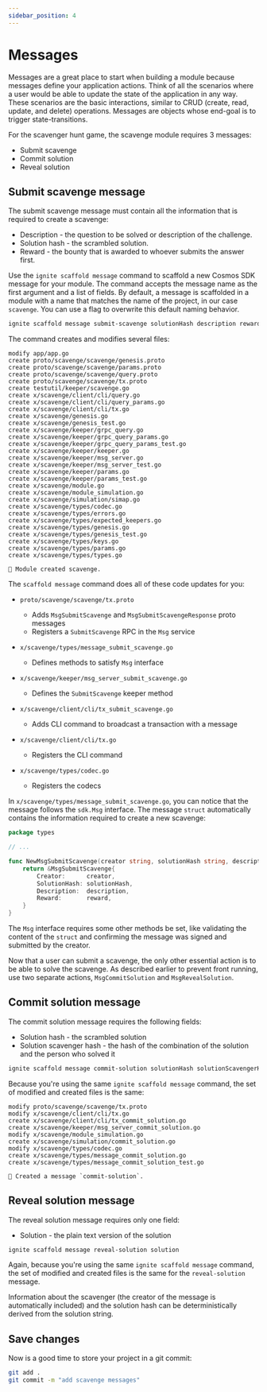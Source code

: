 ```yaml
---
sidebar_position: 4
---
```


# Messages

Messages are a great place to start when building a module because messages define your application actions. Think of
all the scenarios where a user would be able to update the state of the application in any way. These scenarios are the
basic interactions, similar to CRUD (create, read, update, and delete) operations. Messages are objects whose end-goal
is to trigger state-transitions.

For the scavenger hunt game, the scavenge module requires 3 messages:

* Submit scavenge
* Commit solution
* Reveal solution

## Submit scavenge message

The submit scavenge message must contain all the information that is required to create a scavenge:

* Description - the question to be solved or description of the challenge.
* Solution hash - the scrambled solution.
* Reward - the bounty that is awarded to whoever submits the answer first.

Use the `ignite scaffold message` command to scaffold a new Cosmos SDK message for your module. The command accepts the
message name as the first argument and a list of fields. By default, a message is scaffolded in a module with a name
that matches the name of the project, in our case `scavenge`. You can use a flag to overwrite this default naming
behavior.

```bash
ignite scaffold message submit-scavenge solutionHash description reward
```

The command creates and modifies several files:

```
modify app/app.go
create proto/scavenge/scavenge/genesis.proto
create proto/scavenge/scavenge/params.proto
create proto/scavenge/scavenge/query.proto
create proto/scavenge/scavenge/tx.proto
create testutil/keeper/scavenge.go
create x/scavenge/client/cli/query.go
create x/scavenge/client/cli/query_params.go
create x/scavenge/client/cli/tx.go
create x/scavenge/genesis.go
create x/scavenge/genesis_test.go
create x/scavenge/keeper/grpc_query.go
create x/scavenge/keeper/grpc_query_params.go
create x/scavenge/keeper/grpc_query_params_test.go
create x/scavenge/keeper/keeper.go
create x/scavenge/keeper/msg_server.go
create x/scavenge/keeper/msg_server_test.go
create x/scavenge/keeper/params.go
create x/scavenge/keeper/params_test.go
create x/scavenge/module.go
create x/scavenge/module_simulation.go
create x/scavenge/simulation/simap.go
create x/scavenge/types/codec.go
create x/scavenge/types/errors.go
create x/scavenge/types/expected_keepers.go
create x/scavenge/types/genesis.go
create x/scavenge/types/genesis_test.go
create x/scavenge/types/keys.go
create x/scavenge/types/params.go
create x/scavenge/types/types.go

🎉 Module created scavenge.
```

The `scaffold message` command does all of these code updates for you:

* `proto/scavenge/scavenge/tx.proto`

    * Adds `MsgSubmitScavenge` and `MsgSubmitScavengeResponse` proto messages
    * Registers a `SubmitScavenge` RPC in the `Msg` service

* `x/scavenge/types/message_submit_scavenge.go`

    * Defines methods to satisfy `Msg` interface

* `x/scavenge/keeper/msg_server_submit_scavenge.go`

    * Defines the `SubmitScavenge` keeper method

* `x/scavenge/client/cli/tx_submit_scavenge.go`

    * Adds CLI command to broadcast a transaction with a message

* `x/scavenge/client/cli/tx.go`

    * Registers the CLI command

* `x/scavenge/types/codec.go`

    * Registers the codecs

In `x/scavenge/types/message_submit_scavenge.go`, you can notice that the message follows the `sdk.Msg` interface.
The message `struct` automatically contains the information required to create a new scavenge:

```go
package types

// ...

func NewMsgSubmitScavenge(creator string, solutionHash string, description string, reward string) *MsgSubmitScavenge {
	return &MsgSubmitScavenge{
		Creator:      creator,
		SolutionHash: solutionHash,
		Description:  description,
		Reward:       reward,
	}
}
```

The `Msg` interface requires some other methods be set, like validating the content of the `struct` and confirming the
message was signed and submitted by the creator.

Now that a user can submit a scavenge, the only other essential action is to be able to solve the scavenge. As described
earlier to prevent front running, use two separate actions, `MsgCommitSolution` and `MsgRevealSolution`.

## Commit solution message

The commit solution message requires the following fields:

* Solution hash - the scrambled solution
* Solution scavenger hash - the hash of the combination of the solution and the person who solved it

```bash
ignite scaffold message commit-solution solutionHash solutionScavengerHash
```

Because you're using the same `ignite scaffold message` command, the set of modified and created files is the same:

```
modify proto/scavenge/scavenge/tx.proto
modify x/scavenge/client/cli/tx.go
create x/scavenge/client/cli/tx_commit_solution.go
create x/scavenge/keeper/msg_server_commit_solution.go
modify x/scavenge/module_simulation.go
create x/scavenge/simulation/commit_solution.go
modify x/scavenge/types/codec.go
create x/scavenge/types/message_commit_solution.go
create x/scavenge/types/message_commit_solution_test.go

🎉 Created a message `commit-solution`.
```

## Reveal solution message

The reveal solution message requires only one field:

* Solution - the plain text version of the solution

```bash
ignite scaffold message reveal-solution solution
```

Again, because you're using the same `ignite scaffold message` command, the set of modified and created files is the
same for the `reveal-solution` message.

Information about the scavenger (the creator of the message is automatically included) and the solution hash can be
deterministically derived from the solution string.

## Save changes

Now is a good time to store your project in a git commit:

```bash
git add .
git commit -m "add scavenge messages"
```
